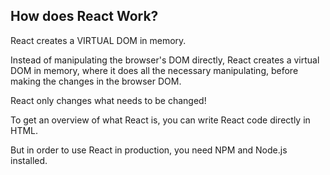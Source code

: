 ## How does React Work?
React creates a VIRTUAL DOM in memory.

Instead of manipulating the browser's DOM directly, React creates a virtual DOM in memory, where it does all the necessary manipulating, before making the changes in the browser DOM.

React only changes what needs to be changed!

To get an overview of what React is, you can write React code directly in HTML.

But in order to use React in production, you need NPM and Node.js installed.
